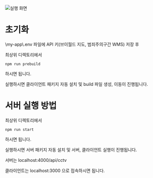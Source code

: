 ![실행 화면](https://github.com/user-attachments/assets/6bb6d2a5-8ec4-4c27-bb88-a3a2ab7e7eae)

# 초기화

\my-app\\.env 파일에 API 키(브이월드 지도, 범죄주의구간 WMS) 저장 후

최상위 디렉토리에서

```
npm run prebuild
```

하시면 됩니다.

실행하시면 클라이언트 패키지 자동 설치 및 build 파일 생성, 이동이 진행됩니다.




# 서버 실행 방법

최상위 디렉토리에서

```
npm run start
```

하시면 됩니다.

실행하시면 서버 패키지 자동 설치 및  서버, 클라이언트 실행이 진행됩니다.

서버는 localhost:4000/api/cctv

클라이언트는 localhost:3000 으로 접속하시면 됩니다.
